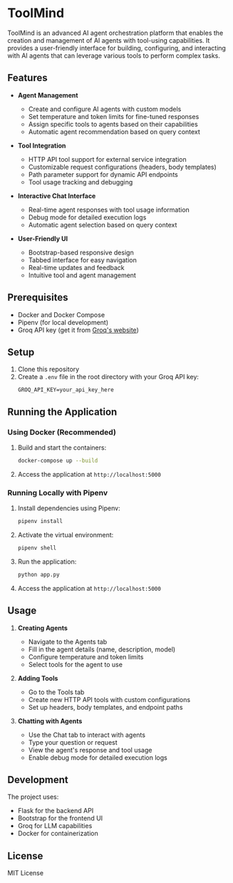 # ToolMind

ToolMind is an advanced AI agent orchestration platform that enables the creation and management of AI agents with tool-using capabilities. It provides a user-friendly interface for building, configuring, and interacting with AI agents that can leverage various tools to perform complex tasks.

## Features

- **Agent Management**
  - Create and configure AI agents with custom models
  - Set temperature and token limits for fine-tuned responses
  - Assign specific tools to agents based on their capabilities
  - Automatic agent recommendation based on query context

- **Tool Integration**
  - HTTP API tool support for external service integration
  - Customizable request configurations (headers, body templates)
  - Path parameter support for dynamic API endpoints
  - Tool usage tracking and debugging

- **Interactive Chat Interface**
  - Real-time agent responses with tool usage information
  - Debug mode for detailed execution logs
  - Automatic agent selection based on query context

- **User-Friendly UI**
  - Bootstrap-based responsive design
  - Tabbed interface for easy navigation
  - Real-time updates and feedback
  - Intuitive tool and agent management

## Prerequisites

- Docker and Docker Compose
- Pipenv (for local development)
- Groq API key (get it from [Groq's website](https://console.groq.com/))

## Setup

1. Clone this repository
2. Create a `.env` file in the root directory with your Groq API key:
   ```
   GROQ_API_KEY=your_api_key_here
   ```

## Running the Application

### Using Docker (Recommended)

1. Build and start the containers:
   ```bash
   docker-compose up --build
   ```

2. Access the application at `http://localhost:5000`

### Running Locally with Pipenv

1. Install dependencies using Pipenv:
   ```bash
   pipenv install
   ```

2. Activate the virtual environment:
   ```bash
   pipenv shell
   ```

3. Run the application:
   ```bash
   python app.py
   ```

4. Access the application at `http://localhost:5000`

## Usage

1. **Creating Agents**
   - Navigate to the Agents tab
   - Fill in the agent details (name, description, model)
   - Configure temperature and token limits
   - Select tools for the agent to use

2. **Adding Tools**
   - Go to the Tools tab
   - Create new HTTP API tools with custom configurations
   - Set up headers, body templates, and endpoint paths

3. **Chatting with Agents**
   - Use the Chat tab to interact with agents
   - Type your question or request
   - View the agent's response and tool usage
   - Enable debug mode for detailed execution logs

## Development

The project uses:
- Flask for the backend API
- Bootstrap for the frontend UI
- Groq for LLM capabilities
- Docker for containerization

## License

MIT License 